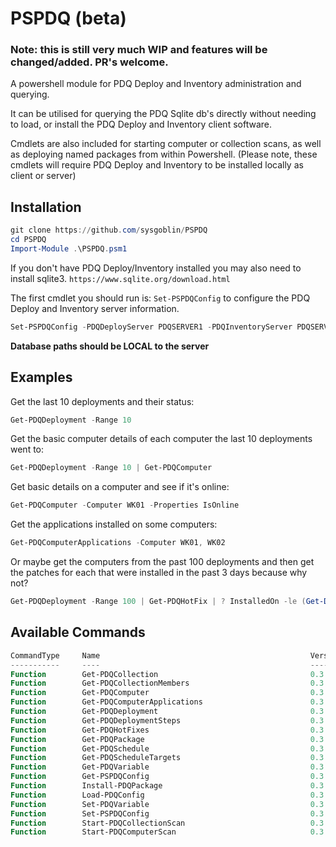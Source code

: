 # PSPDQ (beta)
### **Note: this is still very much WIP and features will be changed/added. PR's welcome.**

A powershell module for PDQ Deploy and Inventory administration and querying.

It can be utilised for querying the PDQ Sqlite db's directly without needing to load, or install the PDQ Deploy and Inventory client software.

Cmdlets are also included for starting computer or collection scans, as well as deploying named packages from within Powershell. (Please note, these cmdlets will require PDQ Deploy and Inventory to be installed locally as client or server)

## Installation
```Powershell
git clone https://github.com/sysgoblin/PSPDQ
cd PSPDQ
Import-Module .\PSPDQ.psm1
```
If you don't have PDQ Deploy/Inventory installed you may also need to install sqlite3. `https://www.sqlite.org/download.html`

The first cmdlet you should run is: `Set-PSPDQConfig` to configure the PDQ Deploy and Inventory server information.
```Powershell
Set-PSPDQConfig -PDQDeployServer PDQSERVER1 -PDQInventoryServer PDQSERVER2 -PDQDeployDBPath "C:\ProgramData\PDQ Deploy\Database.db" -PDQInventoryDBPath "C:\ProgramData\PDQ Inventory\Database.db"
```
**Database paths should be LOCAL to the server**

## Examples
Get the last 10 deployments and their status:
```powershell
Get-PDQDeployment -Range 10
```

Get the basic computer details of each computer the last 10 deployments went to:
```powershell
Get-PDQDeployment -Range 10 | Get-PDQComputer
```
Get basic details on a computer and see if it's online:
```powershell
Get-PDQComputer -Computer WK01 -Properties IsOnline
```

Get the applications installed on some computers:
```powershell
Get-PDQComputerApplications -Computer WK01, WK02
```

Or maybe get the computers from the past 100 deployments and then get the patches for each that were installed in the past 3 days because why not?
```powershell
Get-PDQDeployment -Range 100 | Get-PDQHotFix | ? InstalledOn -le (Get-Date).AddDays(-3)
```

## Available Commands
```powershell
CommandType     Name                                               Version    Source
-----------     ----                                               -------    ------
Function        Get-PDQCollection                                  0.3        PSPDQ
Function        Get-PDQCollectionMembers                           0.3        PSPDQ
Function        Get-PDQComputer                                    0.3        PSPDQ
Function        Get-PDQComputerApplications                        0.3        PSPDQ
Function        Get-PDQDeployment                                  0.3        PSPDQ
Function        Get-PDQDeploymentSteps                             0.3        PSPDQ
Function        Get-PDQHotFixes                                    0.3        PSPDQ
Function        Get-PDQPackage                                     0.3        PSPDQ
Function        Get-PDQSchedule                                    0.3        PSPDQ
Function        Get-PDQScheduleTargets                             0.3        PSPDQ
Function        Get-PDQVariable                                    0.3        PSPDQ
Function        Get-PSPDQConfig                                    0.3        PSPDQ
Function        Install-PDQPackage                                 0.3        PSPDQ
Function        Load-PDQConfig                                     0.3        PSPDQ
Function        Set-PDQVariable                                    0.3        PSPDQ
Function        Set-PSPDQConfig                                    0.3        PSPDQ
Function        Start-PDQCollectionScan                            0.3        PSPDQ
Function        Start-PDQComputerScan                              0.3        PSPDQ
```
